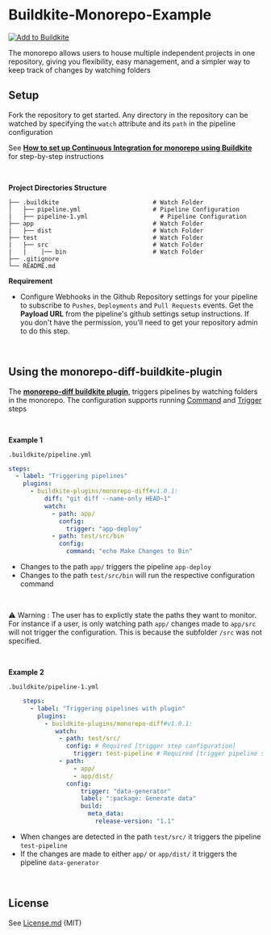 # Buildkite-Monorepo-Example



[![Add to Buildkite](https://buildkite.com/button.svg)](https://buildkite.com/new)


The monorepo allows users to house multiple independent projects in one repository, giving you flexibility, easy management, and a simpler way to keep track of changes by watching folders

## Setup
Fork the repository to get started. Any directory in the repository can be watched  by specifying the `watch` attribute and its `path` in the pipeline configuration

See [**How to set up Continuous Integration for monorepo using Buildkite**](https://adikari.medium.com/set-up-continuous-integration-for-monorepo-using-buildkite-61539bb0ed76) for step-by-step instructions

<br/>

**Project Directories Structure**

```
├── .buildkite                          # Watch Folder
│   ├── pipeline.yml                    # Pipeline Configuration
|   ├── pipeline-1.yml                    # Pipeline Configuration
├── app                                 # Watch Folder
|   ├── dist                            # Watch Folder
├── test                                # Watch Folder
|   ├── src                             # Watch Folder
|   |    |── bin                        # Watch Folder
├── .gitignore
└── README.md

```


**Requirement**
* Configure Webhooks in the Github Repository settings for your pipeline to subscribe to `Pushes`, `Deployments` and `Pull Requests` events. Get the **Payload URL** from the pipeline's github settings setup instructions. If you don't have the permission, you'll need to get your repository admin to do this step. 




<br/>

## Using the monorepo-diff-buildkite-plugin
The  [**monorepo-diff buildkite plugin**](https://github.com/buildkite-plugins/monorepo-diff-buildkite-plugin), triggers pipelines by watching folders in the monorepo. The configuration supports running [Command](https://buildkite.com/docs/pipelines/command-step) and [Trigger](https://buildkite.com/docs/pipelines/trigger-step) steps

<br/>

 **Example 1**
 <br/>

 ```.buildkite/pipeline.yml```
 
 ```yaml
 steps:
   - label: "Triggering pipelines"
     plugins:
       - buildkite-plugins/monorepo-diff#v1.0.1:
           diff: "git diff --name-only HEAD~1"
           watch:
             - path: app/
               config:
                 trigger: "app-deploy"
             - path: test/src/bin
               config:
                 command: "echo Make Changes to Bin"
 ```
 
 
 * Changes to the path `app/` triggers the pipeline `app-deploy`
 * Changes to the path `test/src/bin` will run the respective configuration command
 
 <br/>
 
 ⚠️  Warning : The user has to explictly state the paths they want to monitor. For instance if a user,  is only watching path `app/` changes made to `app/src` will not trigger the configuration. This is because the subfolder `/src` was not specified.
 
 <br/>
 
  **Example 2**
  <br/>
     
 ```.buildkite/pipeline-1.yml```
 ```yaml
     steps:
       - label: "Triggering pipelines with plugin"
         plugins:
           - buildkite-plugins/monorepo-diff#v1.0.1:
              watch:           
               - path: test/src/
                 config: # Required [trigger step configuration]
                   trigger: test-pipeline # Required [trigger pipeline slug]
               - path:
                   - app/
                   - app/dist/
                 config:
                     trigger: "data-generator"
                     label: ":package: Generate data"
                     build:
                       meta_data:
                         release-version: "1.1"
 ```
 
 * When changes are detected in the path `test/src/`  it triggers the pipeline `test-pipeline`
 * If the changes are made to either `app/` or `app/dist/` it triggers the pipeline `data-generator`
 

<br/>

## License

See [License.md](License.md) (MIT)


